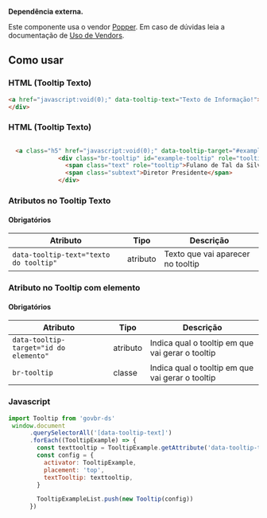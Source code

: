 [version]: # "1.0.0"

<div class="br-message info" role="alert">
<div class="icon" aria-label="Informação"><i class="fas fa-info-circle fa-lg" aria-hidden="true"></i></div>
<div class="content">
<p><strong>Dependência externa.</strong></p>
<p>Este componente usa o vendor <a href="https://popper.js.org/">Popper</a>. Em caso de dúvidas leia a documentação de <a href="/guias/uso-de-vendors">Uso de Vendors</a>.</p>
</div>
</div>
</div>

## Como usar

### HTML (Tooltip Texto)

```html
<a href="javascript:void(0);" data-tooltip-text="Texto de Informação!">
</div>
```

### HTML (Tooltip Texto)

```html

  <a class="h5" href="javascript:void(0);" data-tooltip-target="#example-tooltip">Informação</a>
              <div class="br-tooltip" id="example-tooltip" role="tooltip" data-toggle="tooltip" info="info" place="top">
                <span class="text" role="tooltip">Fulano de Tal da Silva</span>
                <span class="subtext">Diretor Presidente</span>
              </div>

```

### Atributos no Tooltip Texto

#### Obrigatórios

| Atributo                                | Tipo     | Descrição                                                 |
| --------------------------------------- | -------- | --------------------------------------------------------- |
| `data-tooltip-text="texto do tooltip"`  | atributo | Texto que vai aparecer no tooltip |

### Atributo no Tooltip com elemento

#### Obrigatórios

| Atributo                                    | Tipo     | Descrição                                                           |
| ------------------------------------------- | -------- | ------------------------------------------------------------------- |
| `data-tooltip-target="id do elemento"` | atributo | Indica qual o tooltip em que vai gerar o tooltip |
| `br-tooltip` | classe | Indica qual o tooltip em que vai gerar o tooltip |

### Javascript

```javascript
import Tooltip from 'govbr-ds'
 window.document
      .querySelectorAll('[data-tooltip-text]')
      .forEach((TooltipExample) => {
        const texttooltip = TooltipExample.getAttribute('data-tooltip-text')
        const config = {
          activator: TooltipExample,
          placement: 'top',
          textTooltip: texttooltip,
        }

        TooltipExampleList.push(new Tooltip(config))
      })

    
```
